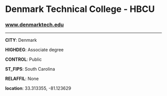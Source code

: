 # Denmark Technical College - HBCU
### www.denmarktech.edu
---
**CITY**: Denmark

**HIGHDEG**: Associate degree

**CONTROL**: Public

**ST_FIPS**: South Carolina

**RELAFFIL**: None

**location**: 33.313355, -81.123629